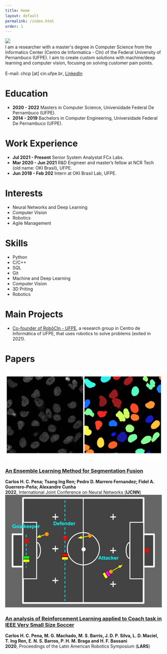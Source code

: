 ```yaml
---
title: Home
layout: default
permalink: /index.html
order: 1
---
```

<body>

<content>
<div class="profile">
    <img class="avatar" src="https://avatars.githubusercontent.com/u/14184997">
    <div class="profiletext">
    I am a researcher with a master's degree in Computer Science from the Informatics Center (Centro de Informatica - CIn) of the Federal University of Pernambuco (UFPE). I aim to create custom solutions with machine/deep learning and computer vision, focusing on solving customer pain points.
    <br><br>
    <span class="contact">
        E-mail:
        <span style="unicode-bidi:bidi-override; direction: rtl;">rb.epfu.nic [ta] pchc</span>,
        <a href="https://www.linkedin.com/in/chcp/" target="_blank">LinkedIn</a>
    </span>
    </div>
</div>

<div>
  <h1 id="education">Education</h1>
  <ul>
    <li><strong>2020 - 2022</strong> Masters in Computer Science, Universidade Federal De Pernambuco (UFPE).</li>
    <li><strong>2014 - 2019</strong> Bachelors in Computer Engineering, Universidade Federal De Pernambuco (UFPE).</li>
  </ul>

  <h1 id="work-experience">Work Experience</h1>
  <ul>
    <li><strong>Jul 2021 - Present</strong> Senior System Analystat FCx Labs.</li>
    <li><strong>Mar 2020 - Jun 2021</strong> R&amp;D Engineer and master’s fellow at NCR Tech (old name: OKI Brasil), UFPE.</li>
    <li><strong>Jun 2018 - Feb 202</strong> Intern at OKI Brasil Lab, UFPE.</li>
  </ul>

  <h1 id="interests">Interests</h1>
  <ul>
    <li>Neural Networks and Deep Learning</li>
    <li>Computer Vision</li>
    <li>Robotics</li>
    <li>Agile Management</li>
  </ul>

  <h1 id="skills">Skills</h1>
  <ul>
    <li>Python</li>
    <li>C/C++</li>
    <li>SQL</li>
    <li>Git</li>
    <li>Machine and Deep Learning</li>
    <li>Computer Vision</li>
    <li>3D Priting</li>
    <li>Robotics</li>
  </ul>
</div>


<h1>Main Projects</h1>
  <ul class="project-list">
    <li ><a href="https://robocin.com.br/">Co-founder of RobôCIn - UFPE</a>, a research group in Centro de Informática of UFPE, that uses robotics to solve problems (exited in 2021).</li>
  </ul>

<h1>Papers</h1>

<div class="paper">
    <div class="paper-img-col">
        <img class="img-paper" src="assets/images/segs.png" alt="image">
    </div>
    <div class="paper-text-col">
        <h3><a class="text-link" href="https://doi.org/10.1109/IJCNN55064.2022.9892717" target="_blank">An Ensemble Learning Method for Segmentation Fusion</a></h3>
        <div><strong><span>Carlos H. C. Pena; Tsang Ing Ren; Pedro D. Marrero Fernandez; Fidel A. Guerrero-Peña; Alexandre Cunha</span></strong></div>
        <div><strong class="date">2022</strong>, International Joint Conference on Neural Networks (<strong>IJCNN</strong>)</div>
    </div>
</div>



<div class="paper">
    <div class="paper-img-col">
        <img class="img-paper" src="assets/images/rc-coach.jpg" alt="image">
    </div>
    <div class="paper-text-col">
        <h3><a class="text-link" href="https://ieeexplore.ieee.org/abstract/document/9307069" target="_blank">An analysis of Reinforcement Learning applied to Coach task in IEEE Very Small Size Soccer</a></h3>
        <div><strong><span>Carlos H. C. Pena, M. G. Machado, M. S. Barris, J. D. P. Silva, L. D. Maciel, T. Ing Ren, E. N. S. Barros, <b>P. H. M. Braga</b> and H. F. Bassani</span></strong></div>
        <div><strong class="date">2020</strong>, Proceedings of the Latin American Robotics Symposium (<strong>LARS</strong>)</div>
    </div>
</div>




</content>
</body>
